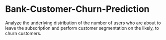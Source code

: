 # Bank-Customer-Churn-Prediction
Analyze the underlying distribution of the number of users who are about to leave the subscription and perform customer segmentation on the likely, to churn customers.
